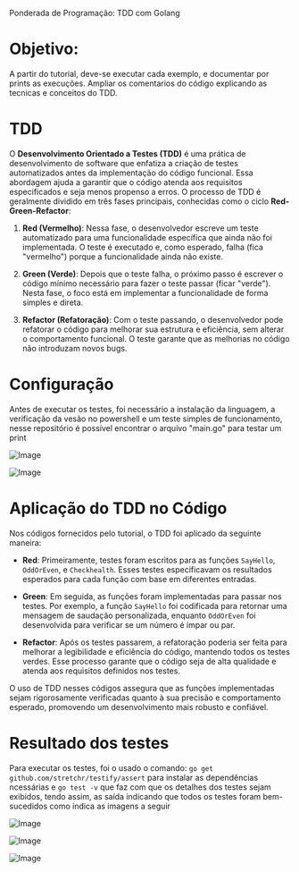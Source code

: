 Ponderada de Programação: TDD com Golang

# Objetivo:
A partir do tutorial, deve-se executar cada exemplo, e documentar por prints as execuções. Ampliar os comentarios do código explicando as tecnicas e conceitos do TDD.

# TDD 
O **Desenvolvimento Orientado a Testes (TDD)** é uma prática de desenvolvimento de software que enfatiza a criação de testes automatizados antes da implementação do código funcional. Essa abordagem ajuda a garantir que o código atenda aos requisitos especificados e seja menos propenso a erros. O processo de TDD é geralmente dividido em três fases principais, conhecidas como o ciclo **Red-Green-Refactor**:

1. **Red (Vermelho)**: Nessa fase, o desenvolvedor escreve um teste automatizado para uma funcionalidade específica que ainda não foi implementada. O teste é executado e, como esperado, falha (fica "vermelho") porque a funcionalidade ainda não existe.

2. **Green (Verde)**: Depois que o teste falha, o próximo passo é escrever o código mínimo necessário para fazer o teste passar (ficar "verde"). Nesta fase, o foco está em implementar a funcionalidade de forma simples e direta.

3. **Refactor (Refatoração)**: Com o teste passando, o desenvolvedor pode refatorar o código para melhorar sua estrutura e eficiência, sem alterar o comportamento funcional. O teste garante que as melhorias no código não introduzam novos bugs.

# Configuração 
Antes de executar os testes, foi necessário a instalação da linguagem, a verificação da vesão no powershell e um teste simples de funcionamento, nesse repositório é possível encontrar o arquivo "main.go" para testar um print  

![Image](https://github.com/user-attachments/assets/0203ddcb-1a95-4516-ad8d-d5ac7d61112c)

![Image](https://github.com/user-attachments/assets/55a69ba0-b2b9-4f8f-9872-62be01958112)


# Aplicação do TDD no Código

Nos códigos fornecidos pelo tutorial, o TDD foi aplicado da seguinte maneira:

- **Red**: Primeiramente, testes foram escritos para as funções `SayHello`, `OddOrEven`, e `Checkhealth`. Esses testes especificavam os resultados esperados para cada função com base em diferentes entradas.

- **Green**: Em seguida, as funções foram implementadas para passar nos testes. Por exemplo, a função `SayHello` foi codificada para retornar uma mensagem de saudação personalizada, enquanto `OddOrEven` foi desenvolvida para verificar se um número é ímpar ou par.

- **Refactor**: Após os testes passarem, a refatoração poderia ser feita para melhorar a legibilidade e eficiência do código, mantendo todos os testes verdes. Esse processo garante que o código seja de alta qualidade e atenda aos requisitos definidos nos testes.

O uso de TDD nesses códigos assegura que as funções implementadas sejam rigorosamente verificadas quanto à sua precisão e comportamento esperado, promovendo um desenvolvimento mais robusto e confiável.

# Resultado dos testes 
Para executar os testes, foi o usado o comando: `go get github.com/stretchr/testify/assert` para instalar as dependências ncessárias e `go test -v` que faz com que os detalhes dos testes sejam exibidos, tendo assim, as saída indicando que todos os testes foram bem-sucedidos como indica as imagens a seguir 

![Image](https://github.com/user-attachments/assets/bfeac060-7e62-491a-9bcc-b5518cb31245)



![Image](https://github.com/user-attachments/assets/fc435ff5-fe00-49d0-8759-f6a51d822eb9)



![Image](https://github.com/user-attachments/assets/fba594c1-9373-4f11-b6d1-7249192d09b3)

